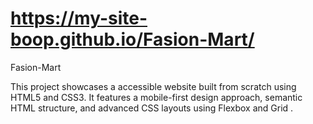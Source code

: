 # https://my-site-boop.github.io/Fasion-Mart/

Fasion-Mart

This project showcases a accessible website built from scratch using HTML5 and CSS3. It features a mobile-first design approach, semantic HTML structure, and advanced CSS layouts using Flexbox and Grid .
